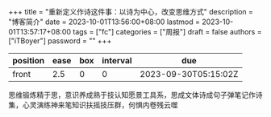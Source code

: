+++
title = "重新定义作诗这件事：以诗为中心，改变思维方式"
description = "博客简介"
date = 2023-10-01T13:56:00+08:00
lastmod = 2023-10-01T13:57:17+08:00
tags = ["fc"]
categories = ["周报"]
draft = false
authors = ["iTBoyer"]
password = ""
+++

| position | ease | box | interval | due                  |
|----------|------|-----|----------|----------------------|
| front    | 2.5  | 0   | 0        | 2023-09-30T05:15:02Z |

思维锻炼精于思，意识养成熟于技认知愿景工具系，思成文体诗成句子弹笔记作诗集，心灵演练神来笔知识扶摇技压群，何惧内卷残云噬 

